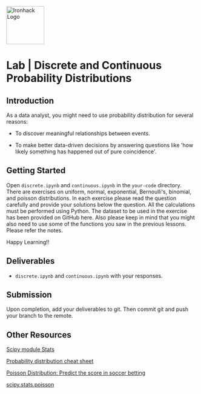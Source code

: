 <img src="https://bit.ly/2VnXWr2" alt="Ironhack Logo" width="100"/>

# Lab | Discrete and Continuous Probability Distributions


## Introduction

As a data analyst, you might need to use probability distribution for several reasons:

- To discover meaningful relationships between events.

- To make better data-driven decisions by answering questions like 'how likely something has happened out of pure coincidence'.


## Getting Started

Open `discrete.ipynb` and `continuous.ipynb` in the `your-code` directory. There are exercises on uniform, normal, exponential, Bernoulli's, binomial, and poisson distributions. In each exercise please read the question carefully and provide your solutions below the question. All the calculations must be performed using Python. The dataset to be used in the exercise has been provided on GitHub here. Also please keep in mind that you might also need to use some of the functions you saw in the previous lessons. Please refer the notes. 

Happy Learning!!

## Deliverables

- `discrete.ipynb` and `continuous.ipynb` with your responses.

## Submission

Upon completion, add your deliverables to git. Then commit git and push your branch to the remote.

## Other Resources

[Scipy module Stats](https://docs.scipy.org/doc/scipy/reference/stats.html)

[Probability distribution cheat sheet](http://blog.cloudera.com/blog/2015/12/common-probability-distributions-the-data-scientists-crib-sheet/)

[Poisson Distribution: Predict the score in soccer betting](https://www.pinnacle.com/en/betting-articles/Soccer/how-to-calculate-poisson-distribution/MD62MLXUMKMXZ6A8)

[scipy.stats.poisson](https://docs.scipy.org/doc/scipy/reference/generated/scipy.stats.poisson.html)
